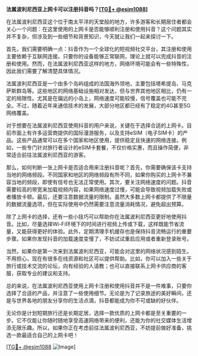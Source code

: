 **法属波利尼西亚上网卡可以注册抖音吗？[[TG💪+ @esim1088](https://t.me/s/esim1088)]**

在法属波利尼西亚这个位于南太平洋的天堂般的地方，许多游客和长期居住者都会关心一个问题：在这里使用的上网卡是否能够顺利注册和使用抖音？这个问题其实并不复杂，但涉及到一些细节和背景知识，今天就让我们一起来探讨一下。

首先，我们需要明确一点：抖音作为一个全球化的短视频社交平台，其注册和使用主要依赖于互联网连接。只要你的设备能够正常联网，理论上就可以完成抖音的注册和使用。然而，在法属波利尼西亚这样的地方，网络环境可能会有一些特殊性，因此我们需要了解清楚具体情况。

法属波利尼西亚是一个由多个岛屿组成的法国海外领地，主要包括塔希提岛、马克萨斯群岛等。这些地区的网络基础设施相对发达，但与世界其他地区相比，仍有一定的局限性。尤其是在偏远的小岛上，网络速度可能较慢，信号覆盖也可能不完全。不过，随着近年来通信技术的发展，大部分地区都已经有了稳定的4G甚至5G网络覆盖。

对于想要在法属波利尼西亚使用抖音的用户来说，关键在于选择合适的上网卡。目前市面上有许多运营商提供的国际漫游服务，以及支持eSIM（电子SIM卡）的产品。这些产品通常可以在多个国家和地区使用，提供稳定且快速的网络连接。例如，一些专门针对旅行者设计的eSIM卡套餐，不仅价格实惠，而且操作简便，非常适合前往法属波利尼西亚的游客。

那么，如何判断一张上网卡是否适合用来注册抖音呢？首先，你需要确保该卡支持当地的网络频段。不同国家和地区的网络频段有所不同，如果你购买的上网卡不兼容当地的频段，即使有信号也无法正常使用。其次，要关注网络速度的问题。抖音需要较高的带宽来加载视频内容，如果网络速度过慢，可能会导致视频加载失败或者播放卡顿。最后，还要注意数据流量的限制。虽然大多数上网卡都提供了不限量的数据流量选项，但在实际使用中仍然需要注意流量消耗情况，避免超出预算。

除了上网卡的选择，还有一些小技巧可以帮助你在法属波利尼西亚更好地使用抖音。比如，尽量选择Wi-Fi环境下的时间进行视频上传或下载，这样既能节省流量，又能获得更好的体验。此外，定期清理手机缓存也是保持抖音流畅运行的重要步骤。如果你发现抖音的加载速度变慢了，不妨试试重启应用或者重新登录账号。

当然，如果你是第一次来到法属波利尼西亚，可能会对这里的网络状况感到陌生。不用担心，现在有很多在线资源和社区可以提供帮助。比如，你可以加入一些关于旅行或技术交流的论坛，向有经验的人请教；也可以直接联系上网卡供应商的客服，获取专业的建议和支持。

总的来说，在法属波利尼西亚使用上网卡注册和使用抖音并不是一件难事，只要你选择了合适的产品，并注意了一些使用细节。无论是为了记录旅途的美好瞬间，还是与世界各地的朋友分享你的生活点滴，抖音都能成为你不可或缺的好伙伴。

无论你是计划短期旅行还是长期定居，选择一款优质的上网卡都是至关重要的一步。它不仅能让你随时随地享受高速网络带来的便利，还能为你的社交媒体生活增添无限乐趣。所以，如果你正在考虑前往法属波利尼西亚，不妨提前做好准备，挑选一款最适合自己的上网卡吧！

[[TG💪+ @esim1088](https://t.me/s/esim1088) ![Image](https://i.postimg.cc/4NQfJmqS/Snipaste-2025-05-13-00-14-12.png)]